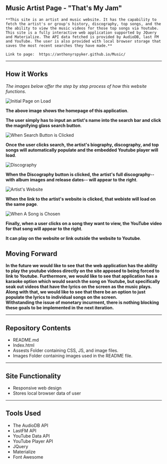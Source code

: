 ## Music Artist Page - "That's My Jam"
    
    **This site is an artist and music website. It has the capability to fetch the artist's or group's history, discography, top songs, and the the ability to view the music videos for those top songs via Youtube.  This site is a fully interactive web application supported by JQuery and Materialize. The API data fetched is provided by AudioDB, last FM and YouTube. The user is also provided with local browser storage that saves the most recent searches they have made.**

    Link to page:  https://anthonyrspyker.github.io/Music/
    
    
___

## How it Works

*The images below offer the step by step process of how this website functions*.

![Initial Page on Load](images/jam1.PNG)

**The above image shows the homepage of this application**.

**The user simply has to input an artist's name into the search bar and click the magnifying glass search button**.

![When Search Button is Clicked](images/jam2.PNG)

**Once the user clicks search, the artist's biography, discography, and top songs will automatically populate and the embedded Youtube player will load**.

![Discography](images/jam4.PNG)

**When the Discography button is clicked, the artist's full discography-- with album images and release dates-- will appear to the right**.

![Artist's Website](images/jam5.PNG)

**When the link to the artist's website is clicked, that webiste will load on the same page**. 


![When A Song is Chosen](images/jam3.PNG)

**Finally, when a user clicks on a song they want to view, the YouTube video for that song will appear to the right**. 

**It can play on the website or link outside the website to Youtube**.


## Moving Forward

**In the future we would like to see that the web application has the ability to play the youtube videos directly on the site apposed to being forced to link to Youtube.**
**Furthermore, we would like to see that application has a karaoke option which would search the song on Youtube, but specifically seak out videos that have the lyrics on the screen as the music plays.**
**Along with that, we would like to see that there be an option to just populate the lyrics to individual songs on the screen.**  
**Withstanding the issue of monetary incurment, there is nothing blocking these goals to be implemented in the next iteration.**

___

## Repository Contents

* README.md
* Index.html 
* Assests Folder containing CSS, JS, and image files.
* Images Folder containing images used in the README file.

___

## Site Functionality

* Responsive web design
* Stores local browser data of user

___

## Tools Used

* The AudioDB API
* LastFM API
* YouTube Data API
* YouTube Player API
* JQuery
* Materialize
* Font Awesome






